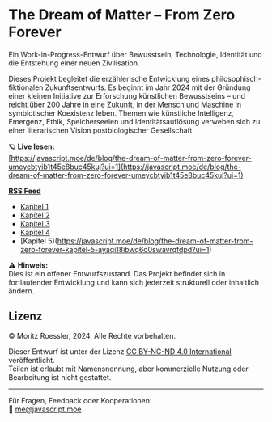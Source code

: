 # The Dream of Matter – From Zero Forever

Ein Work-in-Progress-Entwurf über Bewusstsein, Technologie, Identität und die Entstehung einer neuen Zivilisation.

Dieses Projekt begleitet die erzählerische Entwicklung eines philosophisch-fiktionalen Zukunftsentwurfs. Es beginnt im Jahr 2024 mit der Gründung einer kleinen Initiative zur Erforschung künstlichen Bewusstseins – und reicht über 200 Jahre in eine Zukunft, in der Mensch und Maschine in symbiotischer Koexistenz leben. Themen wie künstliche Intelligenz, Emergenz, Ethik, Speicherseelen und Identitätsauflösung verweben sich zu einer literarischen Vision postbiologischer Gesellschaft.

🪐 **Live lesen:**  
[https://javascript.moe/de/blog/the-dream-of-matter-from-zero-forever-umeycbtyib1t45e8buc45kuj?ui=1](https://javascript.moe/de/blog/the-dream-of-matter-from-zero-forever-umeycbtyib1t45e8buc45kuj?ui=1)

[**RSS Feed**](https://javascript.moe/de/blog/labels/the-dream-of-matter/rss.xml)  
  

* [Kapitel 1](https://javascript.moe/de/blog/the-dream-of-matter-from-zero-forever-kapitel-1-wlyde9fj160q5nut7dda2p9f?ui=1)
* [Kapitel 2](https://javascript.moe/de/blog/the-dream-of-matter-from-zero-forever-kapitel-2-cs1yywtk4dz9gzbw5tt1z97l?ui=1)
* [Kapitel 3](https://javascript.moe/de/blog/the-dream-of-matter-from-zero-forever-kapitel-3-ub015sm49h2axzpp5u3wiufa?ui=1)
* [Kapitel 4](https://javascript.moe/de/blog/the-dream-of-matter-from-zero-forever-kapitel-4-ak1df1fzqenjav9xy51ab3iv?ui=1)
* [Kapitel 5)(https://javascript.moe/de/blog/the-dream-of-matter-from-zero-forever-kapitel-5-ayaqi18ibwq6o0swavrqfdpd?ui=1)


⚠️ **Hinweis:**  
Dies ist ein offener Entwurfszustand. Das Projekt befindet sich in fortlaufender Entwicklung und kann sich jederzeit strukturell oder inhaltlich ändern.

## Lizenz

© Moritz Roessler, 2024. Alle Rechte vorbehalten.

Dieser Entwurf ist unter der Lizenz [CC BY-NC-ND 4.0 International](https://creativecommons.org/licenses/by-nc-nd/4.0/) veröffentlicht.  
Teilen ist erlaubt mit Namensnennung, aber kommerzielle Nutzung oder Bearbeitung ist nicht gestattet.

---

Für Fragen, Feedback oder Kooperationen:  
📩 me@javascript.moe